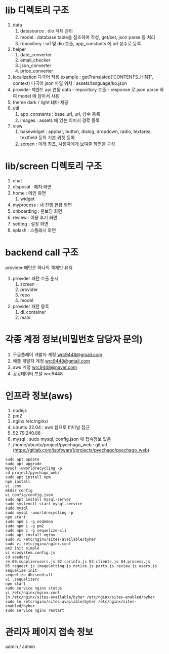 # lib 디렉토리 구조
1. data
    1) datasource : dio 객체 관리
    2) model : database table을 참조하여 작성, get/set, json parse 등 처리
    3) repository : url 및 dio 호출, app_constants 에 url 상수로 등록
2. helper
    1) date_converter
    2) email_checker
    3) json_converter
    4) price_converter
3. localization
   다국어 적용
   example : getTranslated('CONTENTS_HINT', context)
   다국어 json 파일 위치 : assets/language/ko.json
4. provider
   백엔드 api 연동
   data - repository 호출 - response 로 json parse 하여 model 에 담아서 사용
5. theme
   dark / light 테마 제공
6. util
    1) app_constants : base_url, url, 상수 등록
    2) images : assets 에 있는 이미지 경로 등록
7. view
    1) basewidget : appbar, button, dialog, dropdown, radio, textarea, textfield 등의 기본 위젯 등록
    2) screen : 아래 참조, 사용자에게 보여줄 화면을 구성

# lib/screen 디렉토리 구조
1. chat
2. disposal : 폐차 화면
3. home : 메인 화면
    1) widget
4. myprocess : 내 진행 현황 화면
5. onboarding : 온보딩 화면
6. review : 이용 후기 화면
7. setting : 설정 화면
8. splash : 스플래시 화면

# backend call 구조
provider 패턴은 하나의 객체만 유지
1. provider 패턴 호출 순서
    1) screen
    2) provider
    3) repo
    4) model
2. provider 패턴 등록
    1) di_container
    2) main

# 각종 계정 정보(비밀번호 담당자 문의)
1. 구글플레이 개발자 계정
   wrc9448@gmail.com
2. 애플 개발자 계정
   wrc9448@gmail.com
3. aws 계정
   wrc9448@naver.com
4. 공공데이터 포털
   wrc9448

# 인프라 정보(aws)
1. nodejs
2. pm2
3. nginx
   /etc/nginx/
4. ubuntu 22.04 : aws 웹으로 터미널 접근
5. 52.79.240.88
6. mysql : sudo mysql, config.json 에 접속정보 있음
7. /home/ubuntu/project/pyechago_web : git url (https://gitlab.com/jsoftware1/projects/pyechago/pyechago_web)

```shell
sudo apt update
sudo apt upgrade
mysql -uworldrecycling -p
cd project/pyechago_web/
sudo apt install npm
npm install
vi .env
mkdir config
vi config/config.json
sudo apt install mysql-server
sudo systemctl start mysql.service
sudo mysql
sudo mysql -uworldrecycling -p
npm start
sudo npm i -g nodemon
sudo npm i -g pm2
sudo npm i -g sequelize-cli
sudo apt install nginx
sudo vi /etc/nginx/sites-available/byher
sudo vi /etc/nginx/nginx.conf 
pm2 init simple
vi ecosystem.config.js 
cd seeders/
rm 00.supplierusers.js 02.carinfo.js 03.clients.js 04.process.js 05.request.js imageSetting.js notice.js parts.js review.js users.js 
sequelize init
sequelize db:seed:all
vi .sequelizerc
npm start
sudo service nginx status
vi /etc/nginx/nginx.conf 
ln /etc/nginx/sites-available/byher /etc/nginx/sites-enabled/byher
sudo ln /etc/nginx/sites-available/byher /etc/nginx/sites-enabled/byher
sudo service nginx restart
```

# 관리자 페이지 접속 정보
admin / admin
